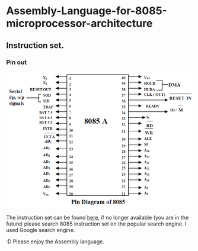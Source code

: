 # Assembly-Language-for-8085-microprocessor-architecture

## Instruction set.
### Pin out
![8085 pin out](8085%20pin%20out.png)


The instruction set can be found [here](https://link.springer.com/content/pdf/bbm%3A978-1-349-06978-1%2F1.pdf), if no longer available (you are in the future) please search 8085 instruction set on the popular search engine. I used Google search engine. 


:D Please enjoy the Assembly language. 
